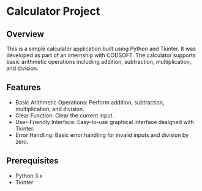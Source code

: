 # Calculator Project
## Overview
This is a simple calculator application built using Python and Tkinter. It was developed as part of an internship with CODSOFT. The calculator supports basic arithmetic operations including addition, subtraction, multiplication, and division.

## Features
- Basic Arithmetic Operations: Perform addition, subtraction, multiplication, and division.
- Clear Function: Clear the current input.
- User-Friendly Interface: Easy-to-use graphical interface designed with Tkinter.
- Error Handling: Basic error handling for invalid inputs and division by zero.
## Prerequisites
- Python 3.x
- Tkinter
